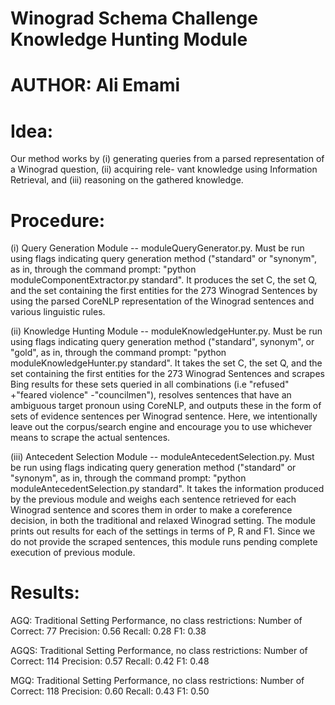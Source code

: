 # Winograd Schema Challenge Knowledge Hunting Module
# AUTHOR: Ali Emami

# Idea: 

Our  method  works  by  (i)  generating  queries  from  a  parsed  representation
of  a  Winograd  question,  (ii)  acquiring  rele- vant  knowledge  using  Information  Retrieval, and (iii) reasoning on the gathered knowledge.

# Procedure:

(i) Query Generation Module -- moduleQueryGenerator.py. Must be run using flags indicating query generation method ("standard" or "synonym", as in, through the command prompt: "python moduleComponentExtractor.py standard". It produces the set C, the set Q, and the set containing the first entities for the 273 Winograd Sentences by using the parsed CoreNLP representation of the Winograd sentences and various linguistic rules.

(ii) Knowledge Hunting Module -- moduleKnowledgeHunter.py. Must be run using flags indicating query generation method ("standard", synonym", or "gold", as in, through the command prompt: "python moduleKnowledgeHunter.py standard". It takes the set C, the set Q, and the set containing the first entities for the 273 Winograd Sentences and scrapes Bing results for these sets queried in all combinations (i.e "refused" +"feared violence" -"councilmen"), resolves sentences that have an ambiguous target pronoun using CoreNLP, and outputs these in the form of sets of evidence sentences per Winograd sentence. Here, we intentionally leave out the corpus/search engine and encourage you to use whichever means to scrape the actual sentences. 

(iii) Antecedent Selection Module -- moduleAntecedentSelection.py. Must be run using flags indicating query generation method ("standard" or "synonym", as in, through the command prompt: "python moduleAntecedentSelection.py standard". It takes the information produced by the previous module and weighs each sentence retrieved for each Winograd sentence and scores them in order to make a coreference decision, in both the traditional and relaxed Winograd setting. The module prints out results for each of the settings in terms of P, R and F1. Since we do not provide the scraped sentences, this module runs pending complete execution of previous module.

# Results:

AGQ:
Traditional Setting Performance, no class restrictions: 
Number of Correct: 77
Precision: 0.56
Recall: 0.28
F1: 0.38


AGQS:
Traditional Setting Performance, no class restrictions: 
Number of Correct: 114
Precision: 0.57
Recall: 0.42
F1: 0.48


MGQ:
Traditional Setting Performance, no class restrictions: 
Number of Correct: 118
Precision: 0.60
Recall: 0.43
F1: 0.50

